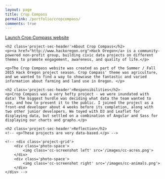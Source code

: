 ```yaml
---
layout: page
title: Crop Compass
permalink: /portfolio/cropcompass/
comments: true
---
```


<div class='add-pad'>
	<p><a class='res-link' href='http://beta.cropcompass.org/' target='blank'>Launch Crop Compass website</a></p>

	<h2 class='project-sec-header'>About Crop Compass</h2>
	<p><a href="http://www.hackoregon.org">Hack Oregon</a> is a community-powered non-profit group, building civic data projects on different themes to promote engagement, awareness, and quality of life.</p>

	<p>The Crop Compass website was created as part of the Summer / Fall 2015 Hack Oregon project season. Crop Compass' theme was agriculture, and we wanted to find a way to showcase the fantastic and varied information about farming and land use in Oregon. </p>

	<h2 class='project-sec-header'>Responsibilities</h2>
	<p>Crop Compass was a very hefty project - we were inundated with data! The biggest hurdle was deciding what data the team wanted to use, and how to present it to the public. I joined the project as a front-end developer about 4 weeks before its completion, along with two other junior developers. We toyed with D3 and Leaflet for displaying data, but settled on a combination of Angular and Sass for displaying our charts and graphs.</p>

	<h2 class='project-sec-header'>Reflection</h2>
	<!-- <p>These projects are very data-based.</p> -->

	<!-- <div class='project-grid'>
		<div class='photo-space'>
			<img class='cc-screenshot left' src='/images/cc-acres.png'>
		</div>
		<div class='photo-space'>
			<img class='cc-screenshot right' src='/images/cc-animals.png'>
		</div>
	</div> -->

</div>